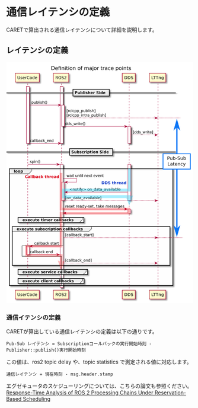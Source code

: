 # 通信レイテンシの定義

CARETで算出される通信レイテンシについて詳細を説明します。

## レイテンシの定義

![communication_latency](../../imgs/communication_latency.png)

### 通信イテンシの定義

CARETが算出している通信レイテンシの定義は以下の通りです。

```text
Pub-Sub レイテンシ = Subscriptionコールバックの実行開始時刻 - Publisher::publish()実行開始時刻
```

この値は、ros2 topic delay や、topic statistics で測定される値に対応します。

```text
通信レイテンシ = 現在時刻 - msg.header.stamp
```

<!-- また、プロセス内通信とプロセス間通信で、レイテンシの構成が変わってきます。
Pub-Sub レイテンシはプロセス内通信・プロセス間通信両方で算出されます。

Pub-Sub レイテンシは、ユーザーコード（コールバック）の実行以外によるレイテンシを全て含んだ値です。
概ねコールバック終了からコールバック開始までの時間です。
publish 後、subscription コールバック実行開始までは、エグゼキューターによるスケジューリングの遅延が発生します。
プロセス間通信に対する Pub-Sub レイテンシとは、このスケジューリングによる遅延のことをさします。
大まかなシーケンス図を書きます。 -->

<!-- DDS によるレイテンシと、エグゼキューターによる遅延を指します -->
<!-- ### DDS-layer レイテンシの定義

DDS-layer レイテンシの定義は以下の通りです。

```text
DDS-layer レイテンシ = on_data_availableの実行開始時刻 - dds_writeの実行開始時刻
```

DDS-layer レイテンシは、プロセス間通信のみ算出されます。

dds_write は rmw が DDS に書き込む時刻、
on_data_available は DDS が RMW に通知する時刻になります。

※ CycloneDDS は on_data_available をエグゼキューターの起床に使用していません。
そのため、on_data_availale と subscription callback の実行開始の前後の時間関係がズレる可能性があります。

## Pub-Sub レイテンシと DDS-layer レイテンシの違い

Pub-Sub レイテンシと DDS-layer レイテンシはどちらも通信レイテンシと捉えることができます。

レイテンシの観測開始地点である、rclcpp_publish と dds_write は同じスレッドで実行されており、ほとんど差はありません。
callback_start はコールバックスレッドが実行します。そのため、他のコールバックが実行完了し、対象の Subscription コールバックの実行開始順番が回ってくるまで待たされる可能性があります。
例えば、タイマーコールバックと subscription コールバックがほぼ同時に発火した場合、Pub-sub レイテンシにはタイマーコールバックの実行時間も含まれます。

一方で、観測の終了地点である、on_data_available と callback_start は、実行するスレッドが異なります。
on_data_available は DDS スレッドが実行します。 従って、DDS-layer レイテンシは他のコールバックの実行時間は含みません。

Pub-Sub レイテンシに大きな値が算出された場合、DDS-Layer レイテンシも確認することで、他のコールバックによる影響か判断することができます。 -->

エグゼキュータのスケジューリングについては、こちらの論文も参照ください。  
[Response-Time Analysis of ROS 2 Processing
Chains Under Reservation-Based Scheduling](https://drops.dagstuhl.de/opus/volltexte/2019/10743/pdf/LIPIcs-ECRTS-2019-6.pdf)
